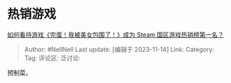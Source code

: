 # 热销游戏

[如何看待游戏《完蛋！我被美女包围了！》成为 Steam 国区游戏热销榜第一名？](https://www.zhihu.com/question/627493942/answer/3288335465)

> Author: #NellNell
> Last update: [编辑于 2023-11-14]
> Link:
> Category:
> Tag:
> 评论区:
> 泛讨论:

预制菜。

